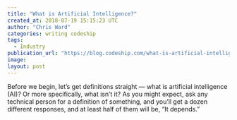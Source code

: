 ```yaml
---
title: "What is Artificial Intelligence?"
created_at: 2018-07-19 15:15:23 UTC
author: "Chris Ward"
categories: writing codeship
tags:
  - Industry
publication_url: "https://blog.codeship.com/what-is-artificial-intelligence/"
image:
layout: post
---
```

Before we begin, let’s get definitions straight — what is artificial intelligence (AI)? Or more specifically, what isn’t it? As you might expect, ask any technical person for a definition of something, and you’ll get a dozen different responses, and at least half of them will be, “It depends.”

